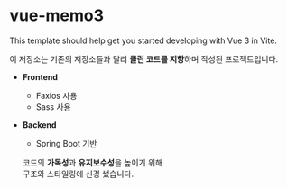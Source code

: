 # vue-memo3

This template should help get you started developing with Vue 3 in Vite.

이 저장소는 기존의 저장소들과 달리 **클린 코드를 지향**하며 작성된 프로젝트입니다.

- **Frontend**
  - Faxios 사용
  - Sass 사용

- **Backend**
  - Spring Boot 기반

  코드의 **가독성**과 **유지보수성**을 높이기 위해  
  구조와 스타일링에 신경 썼습니다.
